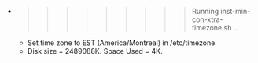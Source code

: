 * >>>>>>>>> Running inst-min-con-xtra-timezone.sh ...
  * Set time zone to EST (America/Montreal) in /etc/timezone.
  * Disk size = 2489088K. Space Used = 4K.
